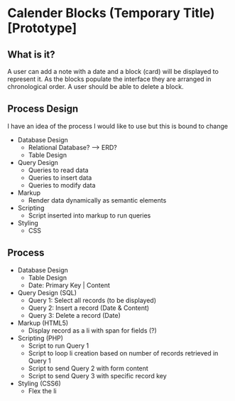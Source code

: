 # Calender Blocks (Temporary Title) [Prototype]

## What is it?
A user can add a note with a date and a block (card) will be displayed to represent it. As the blocks populate the interface they are arranged in chronological order. A user should be able to delete a block.

## Process Design 
I have an idea of the process I would like to use but this is bound to change

* Database Design
    * Relational Database? --> ERD?
    * Table Design
* Query Design
    * Queries to read data
    * Queries to insert data
    * Queries to modify data
* Markup
    * Render data dynamically as semantic elements
* Scripting
    * Script inserted into markup to run queries
* Styling
    * CSS
        
## Process

* Database Design
    * Table Design
    * Date: Primary Key | Content
* Query Design (SQL)
    * Query 1: Select all records (to be displayed)
    * Query 2: Insert a record (Date & Content)
    * Query 3: Delete a record (Date)
* Markup (HTML5)
    * Display record as a li with span for fields (?)
* Scripting (PHP)
    * Script to run Query 1
    * Script to loop li creation based on number of records retrieved in Query 1
    * Script to send Query 2 with form content
    * Script to send Query 3 with specific record key
* Styling (CSS6)
    * Flex the li
